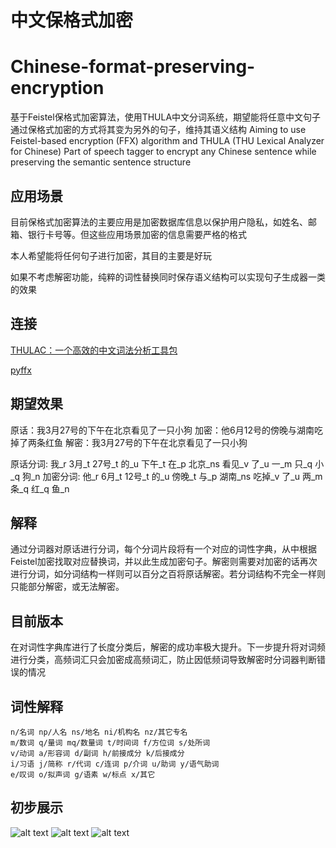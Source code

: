 # 中文保格式加密
# Chinese-format-preserving-encryption

基于Feistel保格式加密算法，使用THULA中文分词系统，期望能将任意中文句子通过保格式加密的方式将其变为另外的句子，维持其语义结构
Aiming to use Feistel-based encryption (FFX) algorithm and THULA (THU Lexical Analyzer for Chinese) Part of speech tagger to encrypt any Chinese sentence while preserving the semantic sentence structure

## 应用场景
目前保格式加密算法的主要应用是加密数据库信息以保护用户隐私，如姓名、邮箱、银行卡号等。但这些应用场景加密的信息需要严格的格式

本人希望能将任何句子进行加密，其目的主要是好玩

如果不考虑解密功能，纯粹的词性替换同时保存语义结构可以实现句子生成器一类的效果

## 连接

[THULAC：一个高效的中文词法分析工具包](https://github.com/thunlp/THULAC-Python)

[pyffx](https://github.com/emulbreh/pyffx/)

## 期望效果

原话：我3月27号的下午在北京看见了一只小狗
加密：他6月12号的傍晚与湖南吃掉了两条红鱼
解密：我3月27号的下午在北京看见了一只小狗

原话分词: 我_r 3月_t 27号_t 的_u 下午_t 在_p 北京_ns 看见_v 了_u 一_m 只_q 小_q 狗_n
加密分词: 他_r 6月_t 12号_t 的_u 傍晚_t 与_p 湖南_ns 吃掉_v 了_u 两_m 条_q 红_q 鱼_n

## 解释 
通过分词器对原话进行分词，每个分词片段将有一个对应的词性字典，从中根据Feistel加密找取对应替换词，并以此生成加密句子。解密则需要对加密的话再次进行分词，如分词结构一样则可以百分之百将原话解密。若分词结构不完全一样则只能部分解密，或无法解密。

## 目前版本
在对词性字典库进行了长度分类后，解密的成功率极大提升。下一步提升将对词频进行分类，高频词汇只会加密成高频词汇，防止因低频词导致解密时分词器判断错误的情况


## 词性解释

```
n/名词 np/人名 ns/地名 ni/机构名 nz/其它专名
m/数词 q/量词 mq/数量词 t/时间词 f/方位词 s/处所词
v/动词 a/形容词 d/副词 h/前接成分 k/后接成分 
i/习语 j/简称 r/代词 c/连词 p/介词 u/助词 y/语气助词
e/叹词 o/拟声词 g/语素 w/标点 x/其它 
```

## 初步展示

![alt text](https://github.com/wangyz1999/Chinese-format-preserving-encryption/blob/master/demo/1.PNG)
![alt text](https://github.com/wangyz1999/Chinese-format-preserving-encryption/blob/master/demo/2.PNG)
![alt text](https://github.com/wangyz1999/Chinese-format-preserving-encryption/blob/master/demo/3.PNG)
